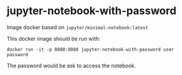 # jupyter-notebook-with-password

Image docker based on `jupyter/minimal-notebook:latest`

This docker image should be run with:
```
docker run -it -p 8888:8888 jupyter-notebook-with-password user password
```

The password would be ask to access the notebook.
